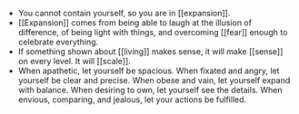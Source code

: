 - You cannot contain yourself, so you are in [[expansion]].
- [[Expansion]] comes from being able to laugh at the illusion of difference, of being light with things, and overcoming [[fear]] enough to celebrate everything.
- If something shown about [[living]] makes sense, it will make [[sense]] on every level. It will [[scale]].
- When apathetic, let yourself be spacious. When fixated and angry, let yourself be clear and precise. When obese and vain, let yourself expand with balance. When desiring to own, let yourself see the details. When envious, comparing, and jealous, let your actions be fulfilled.